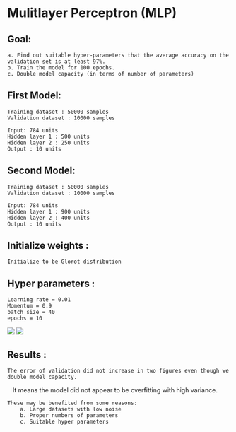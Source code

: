 Mulitlayer Perceptron (MLP)
=====================

Goal: 
-----

    a. Find out suitable hyper-parameters that the average accuracy on the validation set is at least 97%.
    b. Train the model for 100 epochs.
    c. Double model capacity (in terms of number of parameters)

First Model: 
------
    
    Training dataset : 50000 samples
    Validation dataset : 10000 samples
    
    Input: 784 units
    Hidden layer 1 : 500 units
    Hidden layer 2 : 250 units
    Output : 10 units

Second Model: 
------
    
    Training dataset : 50000 samples
    Validation dataset : 10000 samples
    
    Input: 784 units
    Hidden layer 1 : 900 units
    Hidden layer 2 : 400 units
    Output : 10 units
    

Initialize weights :
--------------------

    Initialize to be Glorot distribution

    
Hyper parameters :
-------------------

    Learning rate = 0.01
    Momentum = 0.9
    batch size = 40
    epochs = 10
    
    
![](https://github.com/zhangdiBeijing/LearningRepresentation/blob/master/MLP/images/error-of-first-model.png)
![](https://github.com/zhangdiBeijing/LearningRepresentation/blob/master/MLP/images/error-of-second-model(double-parameters).png)

Results :
---------

    The error of validation did not increase in two figures even though we double model capacity.
    
    It means the model did not appear to be overfitting with high variance. 
    
    These may be benefited from some reasons:
        a. Large datasets with low noise
        b. Proper numbers of parameters
        c. Suitable hyper parameters
    
     








